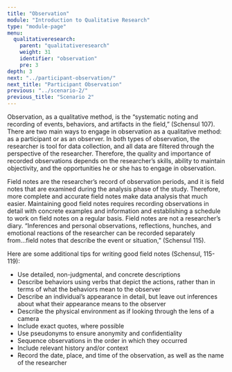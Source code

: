 ```yaml
---
title: "Observation"
module: "Introduction to Qualitative Research"
type: "module-page"
menu:
  qualitativeresearch:
    parent: "qualitativeresearch"
    weight: 31
    identifier: "observation"
    pre: 3
depth: 3
next: "../participant-observation/"
next_title: "Participant Observation"
previous: "../scenario-2/"
previous_title: "Scenario 2"
---
```


Observation, as a qualitative method, is the “systematic noting and recording of events, behaviors, and artifacts in the field,” (Schensul 107). There are two main ways to engage in observation as a qualitative method: as a participant or as an observer. In both types of observation, the researcher is tool for data collection, and all data are filtered through the perspective of the researcher. Therefore, the quality and importance of recorded observations depends on the researcher’s skills, ability to maintain objectivity, and the opportunities he or she has to engage in observation.

Field notes are the researcher’s record of observation periods, and it is field notes that are examined during the analysis phase of the study. Therefore, more complete and accurate field notes make data analysis that much easier. Maintaining good field notes requires recording observations in detail with concrete examples and information and establishing a schedule to work on field notes on a regular basis. Field notes are not a researcher’s diary. “Inferences and personal observations, reflections, hunches, and emotional reactions of the researcher can be recorded separately from...field notes that describe the event or situation,” (Schensul 115).

Here are some additional tips for writing good field notes (Schensul, 115-119):

* Use detailed, non-judgmental, and concrete descriptions
* Describe behaviors using verbs that depict the actions, rather than in terms of what the behaviors mean to the observer
* Describe an individual’s appearance in detail, but leave out inferences about what their appearance means to the observer
* Describe the physical environment as if looking through the lens of a camera
* Include exact quotes, where possible
* Use pseudonyms to ensure anonymity and confidentiality
* Sequence observations in the order in which they occurred
* Include relevant history and/or context
* Record the date, place, and time of the observation, as well as the name of the researcher
